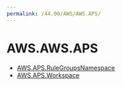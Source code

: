 ```yaml
---
permalink: /44.00/AWS/AWS.APS/
---
```


# AWS.AWS.APS



* [AWS.APS.RuleGroupsNamespace](AWS.APS.RuleGroupsNamespace.md)
* [AWS.APS.Workspace](AWS.APS.Workspace.md)